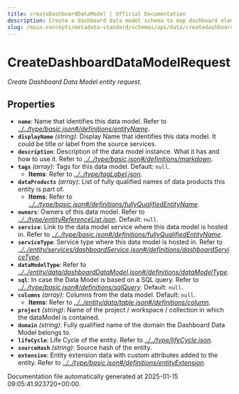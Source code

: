 ```yaml
---
title: createDashboardDataModel | Official Documentation
description: Create a dashboard data model schema to map dashboard elements to data sources, metrics, and visualization configurations.
slug: /main-concepts/metadata-standard/schemas/api/data/createdashboarddatamodel
---
```


# CreateDashboardDataModelRequest

*Create Dashboard Data Model entity request.*

## Properties

- **`name`**: Name that identifies this data model. Refer to *[../../type/basic.json#/definitions/entityName](#/../type/basic.json#/definitions/entityName)*.
- **`displayName`** *(string)*: Display Name that identifies this data model. It could be title or label from the source services.
- **`description`**: Description of the data model instance. What it has and how to use it. Refer to *[../../type/basic.json#/definitions/markdown](#/../type/basic.json#/definitions/markdown)*.
- **`tags`** *(array)*: Tags for this data model. Default: `null`.
  - **Items**: Refer to *[../../type/tagLabel.json](#/../type/tagLabel.json)*.
- **`dataProducts`** *(array)*: List of fully qualified names of data products this entity is part of.
  - **Items**: Refer to *[../../type/basic.json#/definitions/fullyQualifiedEntityName](#/../type/basic.json#/definitions/fullyQualifiedEntityName)*.
- **`owners`**: Owners of this data model. Refer to *[../../type/entityReferenceList.json](#/../type/entityReferenceList.json)*. Default: `null`.
- **`service`**: Link to the data model service where this data model is hosted in. Refer to *[../../type/basic.json#/definitions/fullyQualifiedEntityName](#/../type/basic.json#/definitions/fullyQualifiedEntityName)*.
- **`serviceType`**: Service type where this data model is hosted in. Refer to *[../../entity/services/dashboardService.json#/definitions/dashboardServiceType](#/../entity/services/dashboardService.json#/definitions/dashboardServiceType)*.
- **`dataModelType`**: Refer to *[../../entity/data/dashboardDataModel.json#/definitions/dataModelType](#/../entity/data/dashboardDataModel.json#/definitions/dataModelType)*.
- **`sql`**: In case the Data Model is based on a SQL query. Refer to *[../../type/basic.json#/definitions/sqlQuery](#/../type/basic.json#/definitions/sqlQuery)*. Default: `null`.
- **`columns`** *(array)*: Columns from the data model. Default: `null`.
  - **Items**: Refer to *[../../entity/data/table.json#/definitions/column](#/../entity/data/table.json#/definitions/column)*.
- **`project`** *(string)*: Name of the project / workspace / collection in which the dataModel is contained.
- **`domain`** *(string)*: Fully qualified name of the domain the Dashboard Data Model belongs to.
- **`lifeCycle`**: Life Cycle of the entity. Refer to *[../../type/lifeCycle.json](#/../type/lifeCycle.json)*.
- **`sourceHash`** *(string)*: Source hash of the entity.
- **`extension`**: Entity extension data with custom attributes added to the entity. Refer to *[../../type/basic.json#/definitions/entityExtension](#/../type/basic.json#/definitions/entityExtension)*.


Documentation file automatically generated at 2025-01-15 09:05:41.923720+00:00.
